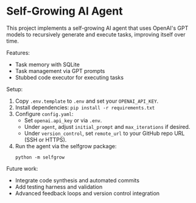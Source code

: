 # Self-Growing AI Agent

This project implements a self-growing AI agent that uses OpenAI's GPT models to recursively generate and execute tasks, improving itself over time.

Features:
- Task memory with SQLite
- Task management via GPT prompts
- Stubbed code executor for executing tasks

Setup:
1. Copy `.env.template` to `.env` and set your `OPENAI_API_KEY`.
2. Install dependencies: `pip install -r requirements.txt`
3. Configure `config.yaml`:
   - Set `openai.api_key` or via `.env`.
   - Under `agent`, adjust `initial_prompt` and `max_iterations` if desired.
   - Under `version_control`, set `remote_url` to your GitHub repo URL (SSH or HTTPS).
4. Run the agent via the selfgrow package:
   ```
   python -m selfgrow
   ```

Future work:
- Integrate code synthesis and automated commits
- Add testing harness and validation
- Advanced feedback loops and version control integration